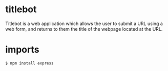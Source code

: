 # titlebot
Titlebot is a web application which allows the user to submit a URL using a web form, and returns to them the title of the webpage located at the URL.

# imports
```$ npm install express```
